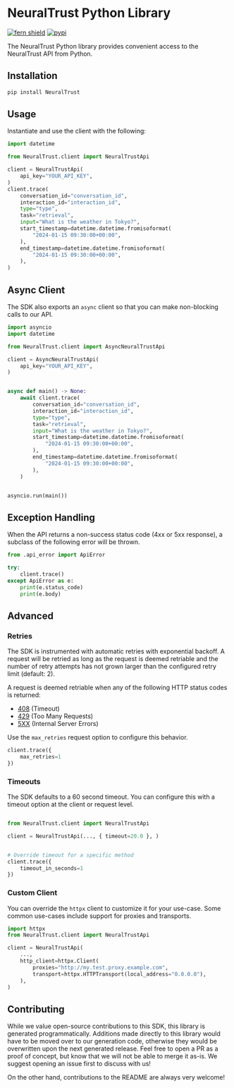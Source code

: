 # NeuralTrust Python Library

[![fern shield](https://img.shields.io/badge/%F0%9F%8C%BF-SDK%20generated%20by%20Fern-brightgreen)](https://github.com/fern-api/fern)
[![pypi](https://img.shields.io/pypi/v/NeuralTrust)](https://pypi.python.org/pypi/NeuralTrust)

The NeuralTrust Python library provides convenient access to the NeuralTrust API from Python.

## Installation

```sh
pip install NeuralTrust
```

## Usage

Instantiate and use the client with the following:

```python
import datetime

from NeuralTrust.client import NeuralTrustApi

client = NeuralTrustApi(
    api_key="YOUR_API_KEY",
)
client.trace(
    conversation_id="conversation_id",
    interaction_id="interaction_id",
    type="type",
    task="retrieval",
    input="What is the weather in Tokyo?",
    start_timestamp=datetime.datetime.fromisoformat(
        "2024-01-15 09:30:00+00:00",
    ),
    end_timestamp=datetime.datetime.fromisoformat(
        "2024-01-15 09:30:00+00:00",
    ),
)
```

## Async Client

The SDK also exports an `async` client so that you can make non-blocking calls to our API.

```python
import asyncio
import datetime

from NeuralTrust.client import AsyncNeuralTrustApi

client = AsyncNeuralTrustApi(
    api_key="YOUR_API_KEY",
)


async def main() -> None:
    await client.trace(
        conversation_id="conversation_id",
        interaction_id="interaction_id",
        type="type",
        task="retrieval",
        input="What is the weather in Tokyo?",
        start_timestamp=datetime.datetime.fromisoformat(
            "2024-01-15 09:30:00+00:00",
        ),
        end_timestamp=datetime.datetime.fromisoformat(
            "2024-01-15 09:30:00+00:00",
        ),
    )


asyncio.run(main())
```

## Exception Handling

When the API returns a non-success status code (4xx or 5xx response), a subclass of the following error
will be thrown.

```python
from .api_error import ApiError

try:
    client.trace()
except ApiError as e:
    print(e.status_code)
    print(e.body)
```

## Advanced

### Retries

The SDK is instrumented with automatic retries with exponential backoff. A request will be retried as long
as the request is deemed retriable and the number of retry attempts has not grown larger than the configured
retry limit (default: 2).

A request is deemed retriable when any of the following HTTP status codes is returned:

- [408](https://developer.mozilla.org/en-US/docs/Web/HTTP/Status/408) (Timeout)
- [429](https://developer.mozilla.org/en-US/docs/Web/HTTP/Status/429) (Too Many Requests)
- [5XX](https://developer.mozilla.org/en-US/docs/Web/HTTP/Status/500) (Internal Server Errors)

Use the `max_retries` request option to configure this behavior.

```python
client.trace({
    max_retries=1
})
```

### Timeouts

The SDK defaults to a 60 second timeout. You can configure this with a timeout option at the client or request level.

```python

from NeuralTrust.client import NeuralTrustApi

client = NeuralTrustApi(..., { timeout=20.0 }, )


# Override timeout for a specific method
client.trace({
    timeout_in_seconds=1
})
```

### Custom Client

You can override the `httpx` client to customize it for your use-case. Some common use-cases include support for proxies
and transports.
```python
import httpx
from NeuralTrust.client import NeuralTrustApi

client = NeuralTrustApi(
    ...,
    http_client=httpx.Client(
        proxies="http://my.test.proxy.example.com",
        transport=httpx.HTTPTransport(local_address="0.0.0.0"),
    ),
)
```

## Contributing

While we value open-source contributions to this SDK, this library is generated programmatically.
Additions made directly to this library would have to be moved over to our generation code,
otherwise they would be overwritten upon the next generated release. Feel free to open a PR as
a proof of concept, but know that we will not be able to merge it as-is. We suggest opening
an issue first to discuss with us!

On the other hand, contributions to the README are always very welcome!
